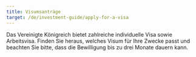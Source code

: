 ```yaml
---
title: Visumsanträge
target: /de/investment-guide/apply-for-a-visa
---
```


Das Vereinigte Königreich bietet zahlreiche individuelle Visa sowie Arbeitsvisa. Finden Sie heraus, welches Visum für Ihre Zwecke passt und beachten Sie bitte, dass die Bewilligung bis zu drei Monate dauern kann. 